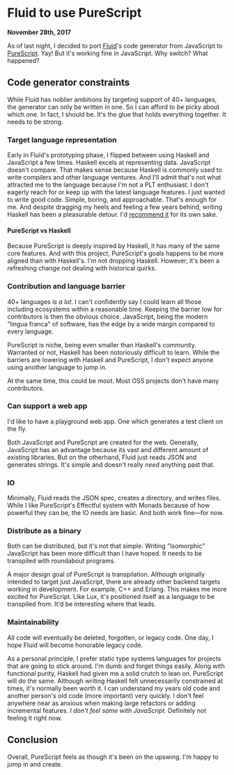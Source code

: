 # Fluid to use PureScript

**November 28th, 2017**

As of last night, I decided to port [Fluid](https://www.fluid-idl.org)'s code generator from JavaScript to [PureScript](http://www.purescript.org).
Yay!
But it's working fine in JavaScript.
Why switch?
What happened?

## Code generator constraints

While Fluid has noblier ambitions by targeting support of 40+ languages, the generator can only be written in one.
So I can afford to be picky about which one.
In fact, I should be.
It's the glue that holds everything together.
It needs to be strong.

### Target language representation

Early in Fluid's prototyping phase, I flipped between using Haskell and JavaScript a few times.
Haskell excels at representing data.
JavaScript doesn't compare.
That makes sense because Haskell is commonly used to write compilers and other language ventures.
And I'll admit that's not what attracted me to the language because I'm not a PLT enthusiast.
I don't eagerly reach for or keep up with the latest language features.
I just wanted to write good code.
Simple, boring, and approachable.
That's enough for me.
And despite dragging my heels and feeling a few years behind, writing Haskell has been a pleasurable detour.
I'd [recommend it](https://github.com/bitemyapp/learnhaskell#how-to-learn-haskell) for its own sake.

#### PureScript vs Haskell

Because PureScript is deeply inspired by Haskell, it has many of the same core features.
And with this project, PureScript's goals happens to be more aligned than with Haskell's.
I'm not dropping Haskell.
However, it's been a refreshing change not dealing with historical quirks.

### Contribution and language barrier

40+ languages is _a lot_.
I can't confidently say I could learn all those including ecosystems within a reasonable time.
Keeping the barrier low for contributors is then the obvious choice.
JavaScript, being the modern "lingua franca" of software, has the edge by a wide margin compared to every language.

PureScript is niche, being even smaller than Haskell's community.
Warranted or not, Haskell has been notoriously difficult to learn.
While the barriers are lowering with Haskell and PureScript, I don't expect anyone using another language to jump in.

At the same time, this could be moot.
Most OSS projects don't have many contributors.

### Can support a web app

I'd like to have a playground web app.
One which generates a test client on the fly.

Both JavaScript and PureScript are created for the web.
Generally, JavaScript has an advantage because its vast and different amount of existing libraries.
But on the otherhand, Fluid just reads JSON and generates strings.
It's simple and doesn't really _need_ anything past that.

### IO

Minimally, Fluid reads the JSON spec, creates a directory, and writes files.
While I like PureScript's Effectful system with Monads because of how powerful they can be, the IO needs are basic.
And both work fine—for now.

### Distribute as a binary

Both can be distributed, but it's not that simple.
Writing "Isomorphic" JavaScript has been more difficult than I have hoped.
It needs to be transpiled with roundabout programs.

A major design goal of PureScript is transpilation.
Although originally intended to target just JavaScript, there are already other backend targets working in development.
For example, C++ and Erlang.
This makes me more excited for PureScript.
Like Lux, it's positioned itself as a language to be transpiled from.
It'd be interesting where that leads.

### Maintainability

All code will eventually be deleted, forgotten, or legacy code.
One day, I hope Fluid will become honorable legacy code.

As a personal principle, I prefer static type systems languages for projects that are going to stick around.
I'm dumb and forget things easily.
Along with functional purity, Haskell had given me a solid crutch to lean on.
PureScript will do the same.
Although writing Haskell felt unnecessarily constrained at times, it's normally been worth it.
I can understand my years old code and another person's old code (more important) very quickly.
I don't feel anywhere near as anxious when making large refactors or adding incremental features.
_I don't feel same with JavaScript._
Definitely not feeling it right now.

## Conclusion

Overall, PureScript feels as though it's been on the upswing.
I'm happy to jump in and create.
